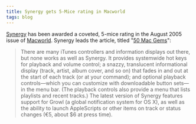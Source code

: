 ```yaml
---
title: Synergy gets 5-Mice rating in Macworld
tags: blog
---
```


[Synergy](http://synergy.wincent.com/) has been awarded a coveted, 5-mice rating in the August 2005 issue of [Macworld](http://www.macworld.com/). Synergy leads the article, titled "[50 Mac Gems](http://www.macworld.com/2005/08/features/softwarebargains/index.php)":

> There are many iTunes controllers and information displays out there, but none works as well as Synergy. It provides systemwide hot keys for playback and volume control; a snazzy, translucent informational display (track, artist, album cover, and so on) that fades in and out at the start of each track (or at your command); and optional playback controls—which you can customize with downloadable button sets—in the menu bar. (The playback controls also provide a menu that lists playlists and recent tracks.) The latest version of Synergy features support for Growl (a global notification system for OS X), as well as the ability to launch AppleScripts or other items on track or status changes (€5, about $6 at press time).

